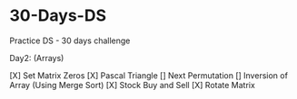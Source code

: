# 30-Days-DS
Practice DS - 30 days challenge

Day2: (Arrays)

[X] Set Matrix Zeros 
[X] Pascal Triangle 
[] Next Permutation 
[] Inversion of Array (Using Merge Sort) 
[X] Stock Buy and Sell 
[X] Rotate Matrix  
